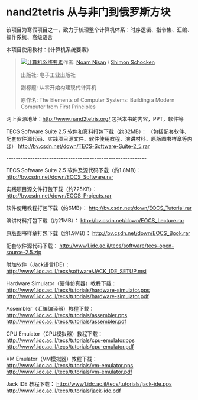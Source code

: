# nand2tetris 从与非门到俄罗斯方块

该项目为寒假项目之一，致力于梳理整个计算机体系：时序逻辑、指令集、汇编、操作系统、高级语言



本项目使用教材：《计算机系统要素》

> [![计算机系统要素](https://img3.doubanio.com/lpic/s2207295.jpg)](https://img3.doubanio.com/lpic/s2207295.jpg)作者: [Noam Nisan](https://book.douban.com/search/Noam%20Nisan) / [Shimon Schocken](https://book.douban.com/search/Shimon%20Schocken) 
>
> 出版社: 电子工业出版社
>
> 副标题: 从零开始构建现代计算机
>
> 原作名: The Elements of Computer Systems: Building a Modern Computer from First Principles

网上资源地址：http://www.nand2tetris.org/ 包括本书的内容，PPT，软件等

TECS Software Suite 2.5 软件和资料打包下载（约32MB）：
（包括配套软件、配套软件源代码、实践项目源文件、软件使用教程、演讲材料、原版图书样章等内容）
<http://bv.csdn.net/down/TECS-Software-Suite-2_5.rar>

\-----------------------------------------------------------

TECS Software Suite 2.5 软件及源代码下载（约1.8MB）：
<http://bv.csdn.net/down/EOCS_Software.rar>

实践项目源文件打包下载（约725KB）：
<http://bv.csdn.net/down/EOCS_Projects.rar>

软件使用教程打包下载（约6MB）：
<http://bv.csdn.net/down/EOCS_Tutorial.rar>

演讲材料打包下载（约21MB）：
<http://bv.csdn.net/down/EOCS_Lecture.rar>

原版图书样章打包下载（约1.9MB）：
<http://bv.csdn.net/down/EOCS_Book.rar>

配套软件源代码下载：
<http://www1.idc.ac.il/tecs/software/tecs-open-source-2.5.zip>

附加软件（Jack语言IDE）：
<http://www1.idc.ac.il/tecs/software/JACK_IDE_SETUP.msi>

Hardware Simulator（硬件仿真器）教程下载：
<http://www1.idc.ac.il/tecs/tutorials/hardware-simulator.pps>
<http://www1.idc.ac.il/tecs/tutorials/hardware-simulator.pdf>

Assembler（汇编编译器）教程下载：
<http://www1.idc.ac.il/tecs/tutorials/assembler.pps>
<http://www1.idc.ac.il/tecs/tutorials/assembler.pdf>

CPU Emulator（CPU模拟器）教程下载：
<http://www1.idc.ac.il/tecs/tutorials/cpu-emulator.pps>
<http://www1.idc.ac.il/tecs/tutorials/cpu-emulator.pdf>

VM Emulator（VM模拟器）教程下载：
<http://www1.idc.ac.il/tecs/tutorials/vm-emulator.pps>
<http://www1.idc.ac.il/tecs/tutorials/vm-emulator.pdf>

Jack IDE 教程下载：
<http://www1.idc.ac.il/tecs/tutorials/jack-ide.pps>
<http://www1.idc.ac.il/tecs/tutorials/jack-ide.pdf>
